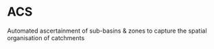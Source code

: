 # ACS
Automated ascertainment of sub-basins &amp; zones to capture the spatial organisation of catchments
